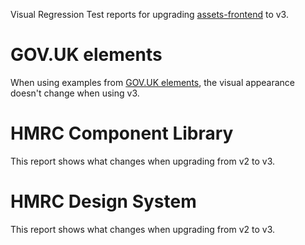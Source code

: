 Visual Regression Test reports for upgrading [assets-frontend](https://github.com/hmrc/assets-frontend/) to v3.

# GOV.UK elements

When using examples from [GOV.UK elements](https://govuk-elements.herokuapp.com/), the visual appearance doesn't change when using v3.

# HMRC Component Library

This report shows what changes when upgrading from v2 to v3.

# HMRC Design System

This report shows what changes when upgrading from v2 to v3.
